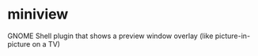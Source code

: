 miniview
========

GNOME Shell plugin that shows a preview window overlay (like picture-in-picture on a TV)